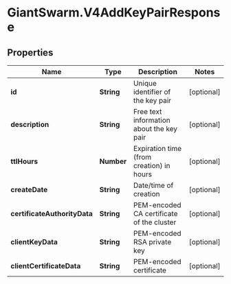 # GiantSwarm.V4AddKeyPairResponse

## Properties

Name | Type | Description | Notes
------------ | ------------- | ------------- | -------------
**id** | **String** | Unique identifier of the key pair | [optional] 
**description** | **String** | Free text information about the key pair | [optional] 
**ttlHours** | **Number** | Expiration time (from creation) in hours | [optional] 
**createDate** | **String** | Date/time of creation | [optional] 
**certificateAuthorityData** | **String** | PEM-encoded CA certificate of the cluster | [optional] 
**clientKeyData** | **String** | PEM-encoded RSA private key | [optional] 
**clientCertificateData** | **String** | PEM-encoded certificate | [optional] 


